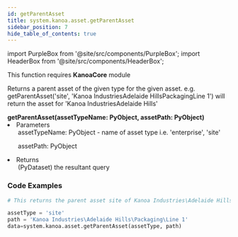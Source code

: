 ```yaml
---
id: getParentAsset
title: system.kanoa.asset.getParentAsset
sidebar_position: 7
hide_table_of_contents: true
---
```

import PurpleBox from '@site/src/components/PurpleBox';
import HeaderBox from '@site/src/components/HeaderBox';

<PurpleBox>This function requires <b>KanoaCore</b> module</PurpleBox>

<HeaderBox header="Description">Returns a parent asset of the given type for the given asset. e.g. getParentAsset('site', 'Kanoa IndustriesAdelaide HillsPackagingLine 1') will return the asset for 'Kanoa IndustriesAdelaide Hills'</HeaderBox>

<HeaderBox header="Syntax">
    <b>getParentAsset(assetTypeName: PyObject, assetPath: PyObject)</b>
    <li> Parameters <br />
        <ul> assetTypeName: PyObject - name of asset type i.e. 'enterprise', 'site' </ul>
        <ul> assetPath: PyObject </ul>
    </li>
    <li> Returns <br />
        <ul> (PyDataset) the resultant query </ul>
    </li>
</HeaderBox>

### Code Examples

```py
# This returns the parent asset site of Kanoa Industries\Adelaide Hills\Packaging\Line 1

assetType = 'site'
path = 'Kanoa Industries\Adelaide Hills\Packaging\Line 1'
data=system.kanoa.asset.getParentAsset(assetType, path)

```
